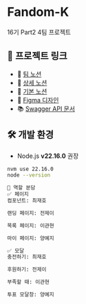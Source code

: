 # Fandom-K

16기 Part2 4팀 프로젝트

## 🔗 프로젝트 링크

- 🧭 [팀 노션](https://www.notion.so/4-2016a839fa8c802a9e96e23de6b85c1b)
- 📑 [상세 노션](https://www.notion.so/201d0dd80790803e862ac3f6e74db47c)
- 🔗 [기본 노션](https://codeit.notion.site/_-1d56fd228e8d81e19a74db3c719a067c)
- 🎨 [Figma 디자인](https://www.figma.com/design/lccVqOCzq7XCUYztyC7KlQ/-AAA-Fandom-K?node-id=8-1008&p=f&t=d6FTDYjBMakzDP5f-0)
- 📚 [Swagger API 문서](https://fandom-k-api.vercel.app/docs/)

## 🛠 개발 환경

- Node.js **v22.16.0** 권장

```bash
nvm use 22.16.0
node --version

👥 역할 분담
✅ 페이지
컴포넌트: 최재호

랜딩 페이지: 전제이

목록 페이지: 이관현

마이 페이지: 양예지

✅ 모달
충전하기: 최재호

후원하기: 전제이

부족할 때: 이관현

투표 모달창: 양예지
```
